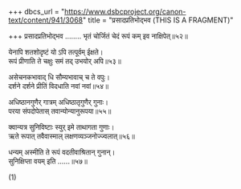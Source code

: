 +++
dbcs_url = "https://www.dsbcproject.org/canon-text/content/941/3068"
title = "प्रसादप्रतिभोद्भव (THIS IS A FRAGMENT)"

+++
प्रसादप्रतिभोद्भव
........
भृतं चोर्जितं चेदं
रूपं कम् इव नाक्षिपेत्॥५२॥

येनापि शतशोदृष्टं
यो ऽपि तत्पूर्वम् ईक्षते।  
रूपं प्रीणाति ते चक्षुः
समं तद् उभयोर् अपि॥५३॥

असेचनकभावाद् धि
सौम्यभावाच् च ते वपुः।  
दर्शने दर्शने प्रीतिं
विदधाति नवां नवां॥५४॥

अधिष्ठानगुणैर् गात्रम्
अधिष्ठातृगुणैर् गुनाः।  
परया संपदोपेतास्
तवान्योन्यानुरूपया॥५५॥

क्वान्यत्र सुनिविष्टाः स्युर्
इमे ताथागता गुणाः।  
ऋते रूपात् तवैवास्माल्
लक्षणव्यञ्जनोज्ज्वलात्॥५६॥

धन्यम् अस्मीति ते रूपं
वदतीवाश्रितान् गुनान्।  
सुनिक्षिप्ता वयम् इति
......॥५७॥

(1)